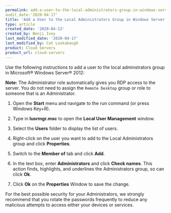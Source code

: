 ```yaml
---
permalink: add-a-user-to-the-local-administrators-group-in-windows-server-2012/
audit_date:'2020-04-17'
title: 'Add a User to the Local Administrators Group in Windows Server 2012'
type: article
created_date: '2020-04-13'
created_by: Benji Ivey
last_modified_date: '2020-04-17'
last_modified_by: Cat Lookabaugh
product: Cloud Servers
product_url: cloud-servers
---
```


Use the following instructions to add a user to the local adminstrators group in Microsoft&reg; Windows Server&reg; 2012:

**Note:** The Administrator role automatically gives you RDP access to the server. You do not need to assign the `Remote Desktop` group or role to someone that is an Administrator.

1. Open the **Start** menu and navigate to the run command (or press Windows Key+R).

2. Type in **lusrmgr.msc** to open the **Local User Management** window.

3. Select the **Users** folder to display the list of users.

4. Right-click on the user you want to add to the Local Administrators group and click **Properties**.

5. Switch to the **Member of** tab and click **Add**.

6. In the text box, enter **Administrators** and click **Check names**. This action finds, highlights, and underlines the  Administrators group, so can click **Ok**.

7. Click **Ok** on the **Properties** Window to save the change.

For the best possible security for your Administrators, we strongly recommend that you rotate the passwords frequently to reduce any malicious attempts to access either your devices or services.
